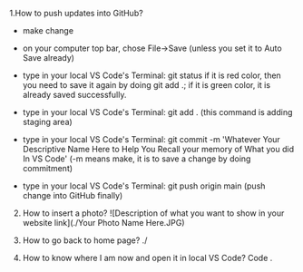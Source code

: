 1.How to push updates into GitHub?

- make change

- on your computer top bar, chose File->Save (unless you set it to Auto Save already)

- type in your local VS Code's Terminal: git status
if it is red color, then you need to save it again by doing git add .; if it is green color, it is already saved successfully.

- type in your local VS Code's Terminal: git add .
(this command is adding staging area)

- type in your local VS Code's Terminal: git commit -m 'Whatever Your Descriptive Name Here to Help You Recall your memory of What you did In VS Code'
(-m means make, it is to save a change by doing commitment)

- type in your local VS Code's Terminal: git push origin main
(push change into GitHub finally)

2. How to insert a photo?
  ![Description of what you want to show in your website link](./Your Photo Name Here.JPG)

3. How to go back to home page?
    ./

4. How to know where I am now and open it in local VS Code?
    Code .